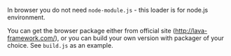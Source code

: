 In browser you do not need `node-module.js` - this loader is for node.js environment.

You can get the browser package either from official site (http://lava-framework.com/),
or you can build your own version with packager of your choice.
See `build.js` as an example.